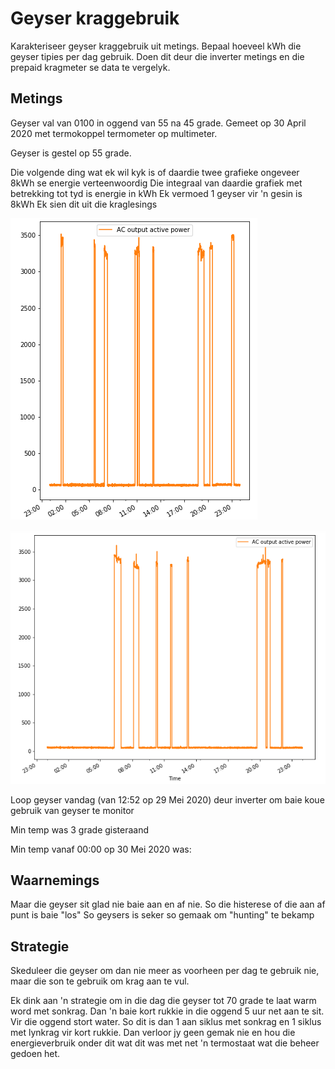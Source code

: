 # Geyser kraggebruik

Karakteriseer geyser kraggebruik uit metings.  Bepaal hoeveel kWh die geyser tipies per dag gebruik.  Doen dit deur die inverter metings en die prepaid kragmeter se data te vergelyk.



## Metings

Geyser val van 0100 in oggend van 55 na 45 grade.  Gemeet op 30 April 2020 met termokoppel termometer op multimeter.

Geyser is gestel op 55 grade.



Die volgende ding wat ek wil kyk is of daardie twee grafieke ongeveer 8kWh se energie verteenwoordig
Die integraal van daardie grafiek met betrekking tot tyd is energie in kWh
Ek vermoed 1 geyser vir 'n gesin is 8kWh
Ek sien dit uit die kraglesings

![GeyserAanDag](Prente/GeyserAanDag.png)



![GeyserAanDag2](Prente/GeyserAanDag2.png)



Loop geyser vandag (van 12:52 op 29 Mei 2020) deur inverter om baie koue gebruik van geyser te monitor

Min temp was 3 grade gisteraand

Min temp vanaf 00:00 op 30 Mei 2020 was:



## Waarnemings

Maar die geyser sit glad nie baie aan en af nie. So die histerese of die aan af punt is baie "los"
So geysers is seker so gemaak om "hunting" te bekamp





## Strategie

Skeduleer die geyser om dan nie meer as voorheen per dag te gebruik nie, maar die son te gebruik om krag aan te vul.

Ek dink aan 'n strategie om in die dag die geyser tot 70 grade te laat warm word met sonkrag.  Dan 'n baie kort rukkie in die oggend 5 uur net aan te sit.  Vir die oggend stort water.  So dit is dan 1 aan siklus met sonkrag en 1 siklus met lynkrag vir kort rukkie.  Dan verloor jy geen gemak nie en hou die energieverbruik onder dit wat dit was met net 'n termostaat wat die beheer gedoen het.





